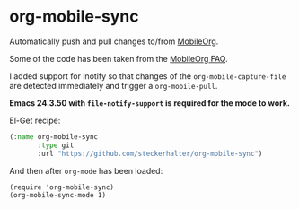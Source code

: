 org-mobile-sync
===============

Automatically push and pull changes to/from [MobileOrg](http://orgmode.org/manual/MobileOrg.html).

Some of the code has been taken from the [MobileOrg FAQ](https://github.com/matburt/mobileorg-android/wiki/FAQ).

I added support for inotify so that changes of the `org-mobile-capture-file` are detected immediately and trigger a `org-mobile-pull`.

**Emacs 24.3.50 with `file-notify-support` is required for the mode to work.**

El-Get recipe:

```lisp
(:name org-mobile-sync
       :type git
       :url "https://github.com/steckerhalter/org-mobile-sync")
```

And then after `org-mode` has been loaded:

    (require 'org-mobile-sync)
    (org-mobile-sync-mode 1)
